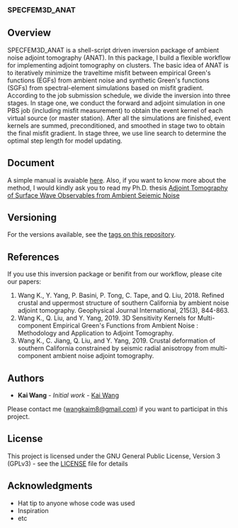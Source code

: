 ### SPECFEM3D_ANAT

## Overview
SPECFEM3D_ANAT is a shell-script driven inversion package of ambient noise adjoint tomography (ANAT). In this package, I build a flexible workflow for implementing adjoint tomography on clusters. The basic idea of ANAT is to iteratively minimize the traveltime misfit between empirical Green's functions (EGFs) from ambient noise and synthetic Green's functions (SGFs) from spectral-element simulations based on misfit gradient. According to the job submission schedule, we divide the inversion into three stages. In stage one, we conduct the forward and adjoint simulation in one PBS job (including misfit measurement) to obtain the event kernel of each virtual source (or master station). After all the simulations are finished, event kernels are summed, preconditioned, and smoothed in stage two to obtain the final misfit gradient. In stage three, we use line search to determine the optimal step length for model updating. 

## Document

A simple manual is avaiable [here](doc/SPECFEM3D_ANAT.pdf). Also, if you want to know more about the method, I would kindly ask you to read my Ph.D. thesis [Adjoint Tomography of Surface Wave Observables from Ambient Seiemic Noise](doc/thesis_wang2018.pdf)

## Versioning

For the versions available, see the [tags on this repository](https://github.com/yuefeng9330/SPECFEM3D_ANAT/tags). 

## References

If you use this inversion package or benifit from our workflow, please cite our papers:
1. Wang K., Y. Yang, P. Basini, P. Tong, C. Tape, and Q. Liu, 2018. Refined crustal and uppermost structure of southern California by ambient noise adjoint tomography. Geophysical Journal International, 215(3), 844-863.
2. Wang K., Q. Liu, and Y. Yang, 2019. 3D Sensitivity Kernels for Multi-component Empirical Green's Functions from Ambient Noise : Methodology and Application to Adjoint Tomography.
3. Wang K., C. Jiang, Q. Liu, and Y. Yang, 2019. Crustal deformation of southern California constrained by seismic radial anisotropy from multi-component ambient noise adjoint tomography.

## Authors

* **Kai Wang** - *Initial work* - [Kai Wang](https://sites.google.com/view/kaikaiwang)

Please contact me (wangkaim8@gmail.com) if you want to participat in this project.

## License

This project is licensed under the GNU General Public License, Version 3 (GPLv3) - see the [LICENSE](LICENSE) file for details

## Acknowledgments

* Hat tip to anyone whose code was used
* Inspiration
* etc
